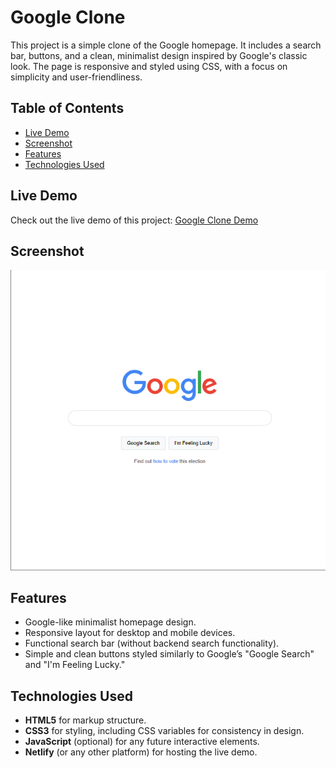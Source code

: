 # Google Clone

This project is a simple clone of the Google homepage. It includes a search bar, buttons, and a clean, minimalist design inspired by Google's classic look. The page is responsive and styled using CSS, with a focus on simplicity and user-friendliness.

## Table of Contents
- [Live Demo](#live-demo)
- [Screenshot](#screenshot)
- [Features](#features)
- [Technologies Used](#technologies-used)

## Live Demo
Check out the live demo of this project: [Google Clone Demo](https://scrimba-horatio-google-clone.netlify.app/)

## Screenshot
![Google Clone Screenshot](./images/scrimba-google-clone.png)

## Features
- Google-like minimalist homepage design.
- Responsive layout for desktop and mobile devices.
- Functional search bar (without backend search functionality).
- Simple and clean buttons styled similarly to Google’s "Google Search" and "I'm Feeling Lucky."

## Technologies Used
- **HTML5** for markup structure.
- **CSS3** for styling, including CSS variables for consistency in design.
- **JavaScript** (optional) for any future interactive elements.
- **Netlify** (or any other platform) for hosting the live demo.


